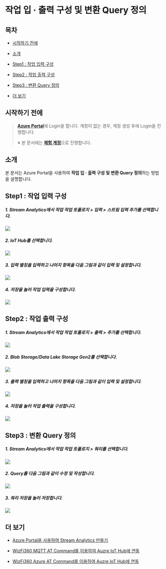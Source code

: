 # 작업 입 · 출력 구성 및 변환 Query 정의



## 목차

- [시작하기 전에](#Prerequisites)

- [소개](#Introduction)

- [Step1 : 작업 입력 구성](#Step-1-Configure_Job_Input)

- [Step2 : 작업 출력 구성](#Step-2-Configure_Job_Output)

- [Step3 : 변환 Query 정의](#Step-3-Define_The_Transformation_Query)

- [더 보기](#Read_More)



<a name="Prerequisites"></a>
## 시작하기 전에

> [**Azure Portal**][Link-Azure-Portal]에 Login을 합니다. 계정이 없는 경우, 계정 생성 후에 Login을 진행합니다.
>
> ※ 본 문서에는 [**체험 계정**][Link-Azure-Account-Free]으로 진행합니다.



<a name="Introduction"></a>
## 소개

본 문서는 Azure Portal을 사용하여 **작업 입 · 출력 구성 및 변환 Query 정의**하는 방법을 설명합니다.



<a name="Step-1-Configure_Job_Input"></a>
## Step1 : 작업 입력 구성

##### 1. Stream Analytics에서 작업 **작업 토폴로지** > **입력** > **스트림 입력 추가**를 선택합니다.

 ![][Link-Configure_Job_Input_2]

##### 2. **IoT Hub**를 선택합니다.

 ![][Link-Configure_Job_Input_3]

##### 3. **입력 별칭**을 입력하고 나머지 항목을 다음 그림과 같이 입력 및 설정합니다.

 ![][Link-Configure_Job_Input_5]

##### 4. **저장**을 눌러 작업 입력을 구성합니다.

 ![][Link-Configure_Job_Input_6]



<a name="Step-2-Configure_Job_Output"></a>
## Step2 : 작업 출력 구성

##### 1. Stream Analytics에서 작업 **작업 토폴로지** > **출력** > **추가**를 선택합니다.

 ![][Link-Configure_Job_Output_2]

##### 2. **Blob Storage/Data Lake Storage Gen2**를 선택합니다.

 ![][Link-Configure_Job_Output_3]

##### 3. **출력 별칭**을 입력하고 나머지 항목을 다음 그림과 같이 입력 및 설정합니다.

 ![][Link-Configure_Job_Output_5]

##### 4. **저장**을 눌러 작업 출력을 구성합니다.

 ![][Link-Configure_Job_Output_6]



<a name="Step-3-Define_The_Transformation_Query"></a>
## Step3 : 변환 Query 정의

##### 1. Stream Analytics에서 작업 **작업 토폴로지** > **쿼리**를 선택합니다.

 ![][Link-Define_The_Transformation_Query_2]

##### 2. **Query**를 다음 그림과 같이 **수정 및 작성**합니다.

 ![][Link-Define_The_Transformation_Query_3]

##### 3. **쿼리 저장**을 눌러 저장합니다.

 ![][Link-Define_The_Transformation_Query_4]



<a name="Read_More"></a>
## 더 보기

- [Azure Portal을 사용하여 Stream Analytics 만들기][Link-Create_Stream_Analytics_Through_Azure_Portal]

- [WizFi360 MQTT AT Command를 이용하여 Auzre IoT Hub에 연동][Link-Standalone_Mqtt_Atcmd_Wizfi360]

- [WizFi360 Azure AT Command를 이용하여 Auzre IoT Hub에 연동][Link-Standalone_Azure_Atcmd_Wizfi360]



[Link-Azure-Portal]: https://portal.azure.com/
[Link-Azure-Account-Free]: https://azure.microsoft.com/ko-kr/free/
[Link-Configure_Job_Input_2]: https://github.com/Wiznet/azure-iot-kr/blob/master/images/configure_job_input_2.png
[Link-Configure_Job_Input_3]: https://github.com/Wiznet/azure-iot-kr/blob/master/images/configure_job_input_3.png
[Link-Configure_Job_Input_5]: https://github.com/Wiznet/azure-iot-kr/blob/master/images/configure_job_input_5.png
[Link-Configure_Job_Input_6]: https://github.com/Wiznet/azure-iot-kr/blob/master/images/configure_job_input_6.png
[Link-Configure_Job_Output_2]: https://github.com/Wiznet/azure-iot-kr/blob/master/images/configure_job_output_2.png
[Link-Configure_Job_Output_3]: https://github.com/Wiznet/azure-iot-kr/blob/master/images/configure_job_output_3.png
[Link-Configure_Job_Output_5]: https://github.com/Wiznet/azure-iot-kr/blob/master/images/configure_job_output_5.png
[Link-Configure_Job_Output_6]: https://github.com/Wiznet/azure-iot-kr/blob/master/images/configure_job_output_6.png
[Link-Define_The_Transformation_Query_2]: https://github.com/Wiznet/azure-iot-kr/blob/master/images/define_the_transformation_query_2.png
[Link-Define_The_Transformation_Query_3]: https://github.com/Wiznet/azure-iot-kr/blob/master/images/define_the_transformation_query_3.png
[Link-Define_The_Transformation_Query_4]: https://github.com/Wiznet/azure-iot-kr/blob/master/images/define_the_transformation_query_4.png
[Link-Create_Stream_Analytics_Through_Azure_Portal]: https://github.com/Wiznet/azure-iot-kr/blob/master/docs/Azure_Cloud/create_stream_analytics_through_azure_portal.md
[Link-Standalone_Mqtt_Atcmd_Wizfi360]: https://github.com/Wiznet/azure-iot-kr/blob/master/docs/IoT_device/Connectivities/Wi-Fi/standalone_mqtt_atcmd_wizfi360.md
[Link-Standalone_Azure_Atcmd_Wizfi360]: https://github.com/Wiznet/azure-iot-kr/blob/master/docs/IoT_device/Connectivities/Wi-Fi/standalone_azure_atcmd_wizfi360.md